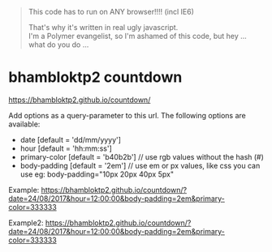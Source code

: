 > This code has to run on ANY browser!!!! (incl IE6)  
>
> That's why it's written in real ugly javascript.  
> I'm a Polymer evangelist, so I'm ashamed of this code, but hey ... what do you do ...

# bhambloktp2 countdown
https://bhambloktp2.github.io/countdown/

Add options as a query-parameter to this url.
The following options are available:

  - date [default = 'dd/mm/yyyy']
  - hour [default = 'hh:mm:ss']
  - primary-color [default = 'b40b2b'] // use rgb values without the hash (#)
  - body-padding [default = '2em']   // use em or px values, like css you can use eg: body-padding="10px 20px 40px 5px"


Example: https://bhambloktp2.github.io/countdown/?date=24/08/2017&hour=12:00:00&body-padding=2em&primary-color=333333


Example2: https://bhambloktp2.github.io/countdown/?date=24/08/2017&hour=12:00:00&body-padding=2em&primary-color=333333